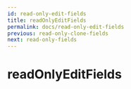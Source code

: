 ```yaml
---
id: read-only-edit-fields
title: readOnlyEditFields
permalink: docs/read-only-edit-fields
previous: read-only-clone-fields
next: read-only-fields
---
```


# readOnlyEditFields

